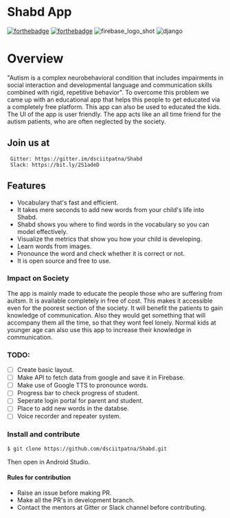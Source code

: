 # Shabd App

[![forthebadge](https://forthebadge.com/images/badges/built-for-android.svg)](http://forthebadge.com)
[![forthebadge](https://forthebadge.com/images/badges/made-with-java.svg)](http://forthebadge.com)
![firebase_logo_shot](https://user-images.githubusercontent.com/43731599/53020861-dc1daf00-347d-11e9-9de2-d7b209bf91c5.png)
![django](https://user-images.githubusercontent.com/43731599/53021010-39196500-347e-11e9-86dc-e32b7a0f7eda.png)

# Overview
"Autism is a complex neurobehavioral condition that includes impairments in social interaction and developmental language and communication skills combined with rigid, repetitive behavior". To overcome this problem we came up with an educational app that helps this people to get educated via a completely free platform. This app can also be used to educated the kids. The UI of the app is user friendly. The app acts like an all time friend for the autism patients, who are often neglected by the society.


## Join us at
```
 Gitter: https://gitter.im/dsciitpatna/Shabd
 Slack: https://bit.ly/2S1adeD
```
## Features
* Vocabulary that's fast and efficient.
* It takes mere seconds to add new words from your child's life into Shabd.
* Shabd shows you where to find words in the vocabulary so you can model effectively.
* Visualize the metrics that show you how your child is developing.
* Learn words from images.
* Pronounce the word and check whether it is correct or not.
* It is open source and free to use.



### Impact on Society
The app is mainly made to educate the people those who are suffering from auitsm. It is available completely in free of cost. This makes it accessible even for the poorest section of the society. It will benefit the patients to gain knowledge of communication. Also they would get something that will accompany them all the time, so that they wont feel lonely. Normal kids at younger age can also use this app to increase their knowledge in communication. 
### TODO:
- [ ] Create basic layout.
- [ ] Make API to fetch data from google and save it in Firebase.
- [ ] Make use of Google TTS to pronounce words.
- [ ] Progress bar to check progress of student.
- [ ] Seperate login portal for parent and student.
- [ ] Place to add new words in the databse.
- [ ] Voice recorder and repeater system.

### Install and contribute

```sh
$ git clone https://github.com/dsciitpatna/Shabd.git
```
Then open in Android Studio.
#### Rules for contribution
* Raise an issue before making PR.
* Make all the PR's in development branch.
* Contact the mentors at Gitter or Slack channel before contributing.


